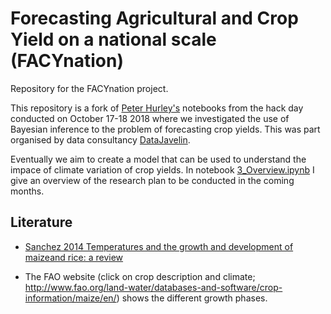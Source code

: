 # Forecasting Agricultural and Crop Yield on a **nation**al scale (FACYnation)
Repository for the FACYnation project.

This repository is a fork of [Peter Hurley's](https://github.com/DataJavelin/FACYnation) notebooks from the hack day conducted on October 17-18 2018 where we investigated the use of Bayesian inference to the problem of forecasting crop yields. This was part organised by data consultancy [DataJavelin](https://www.datajavelin.com/).

Eventually we aim to create a model that can be used to understand the impace of climate variation of crop yields. In notebook [3_Overview.ipynb](3_Overview.ipynb) I give an overview of the research plan to be conducted in the coming months.

## Literature

* [Sanchez 2014 Temperatures and the growth and development of maizeand rice: a review](https://onlinelibrary.wiley.com/doi/epdf/10.1111/gcb.12389)


* The FAO website (click on crop description and climate; http://www.fao.org/land-water/databases-and-software/crop-information/maize/en/) shows the different growth phases.


